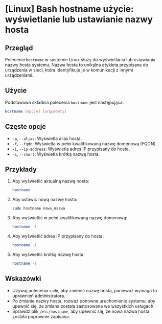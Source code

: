 # [Linux] Bash hostname użycie: wyświetlanie lub ustawianie nazwy hosta

## Przegląd
Polecenie `hostname` w systemie Linux służy do wyświetlania lub ustawiania nazwy hosta systemu. Nazwa hosta to unikalna etykieta przypisana do urządzenia w sieci, która identyfikuje je w komunikacji z innymi urządzeniami.

## Użycie
Podstawowa składnia polecenia `hostname` jest następująca:

```bash
hostname [opcje] [argumenty]
```

## Częste opcje
- `-a`, `--alias`: Wyświetla alias hosta.
- `-f`, `--fqdn`: Wyświetla w pełni kwalifikowaną nazwę domenową (FQDN).
- `-i`, `--ip-address`: Wyświetla adres IP przypisany do hosta.
- `-s`, `--short`: Wyświetla krótką nazwę hosta.

## Przykłady
1. Aby wyświetlić aktualną nazwę hosta:
   ```bash
   hostname
   ```

2. Aby ustawić nową nazwę hosta:
   ```bash
   sudo hostname nowa_nazwa
   ```

3. Aby wyświetlić w pełni kwalifikowaną nazwę domenową:
   ```bash
   hostname -f
   ```

4. Aby wyświetlić adres IP przypisany do hosta:
   ```bash
   hostname -i
   ```

5. Aby wyświetlić krótką nazwę hosta:
   ```bash
   hostname -s
   ```

## Wskazówki
- Używaj polecenia `sudo`, aby zmienić nazwę hosta, ponieważ wymaga to uprawnień administratora.
- Po zmianie nazwy hosta, rozważ ponowne uruchomienie systemu, aby upewnić się, że zmiana została zastosowana we wszystkich usługach.
- Sprawdź plik `/etc/hostname`, aby upewnić się, że nowa nazwa hosta została poprawnie zapisana.